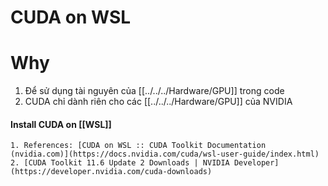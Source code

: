 # CUDA on WSL

# Why
1. Để sử dụng tài nguyên của [[../../../Hardware/GPU]] trong code
2. CUDA chỉ dành riên cho các [[../../../Hardware/GPU]] của NVIDIA

#### Install CUDA on [[WSL]]
	1. References: [CUDA on WSL :: CUDA Toolkit Documentation (nvidia.com)](https://docs.nvidia.com/cuda/wsl-user-guide/index.html)
	2. [CUDA Toolkit 11.6 Update 2 Downloads | NVIDIA Developer](https://developer.nvidia.com/cuda-downloads)